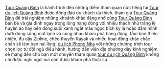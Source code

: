 [Tour Quảng Bình](http://tourquangbinh.vn) là hành trình đến những điểm tham quan nức tiếng tại [Tour du lịch Quảng Bình](http://tourquangbinh.com.vn/tour-du-lich-quang-binh) được đông đảo du khách ưa thích, tham gia [Tour Quảng Bình](http://tourquangbinh.com.vn) để trải nghiệm những khoảnh khắc đáng nhớ cùng [Tour Quảng Bình](http://tourquangbinh.net) bạn bè và gia đình ngay trong lòng hang động với nhiều thạch nhũ tráng lệ huyền ảo hay bên dòng suối xanh ngắt màu ngọc bích kỳ lạ hoặc đắm mình dưới dòng sông mát lạnh và cùng nhau khám phá hang động, tắm bùn thiên nhiên, đu dây Zipline, chèo thuyền Kayak và nhiều hoạt động khác chắc chắn sẽ làm bạn hài lòng.
[du lịch Phong Nha](http://dulichphongnha.vn) với những chương trình tour chọn lọc từ đội ngũ điều hành, hướng dẫn viên địa phương dày kinh nghiệm sẽ mang đến cho bạn một chuyến tham quan [tour du lịch Quảng Bình](http://vivuquangbinh.com/tour-du-lich-quang-binh/) không chỉ được nghỉ ngơi mà còn đươc khám phá thực sự.
